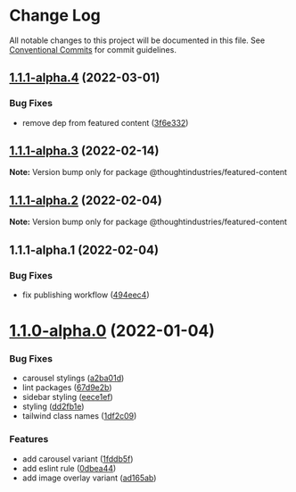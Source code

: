 # Change Log

All notable changes to this project will be documented in this file.
See [Conventional Commits](https://conventionalcommits.org) for commit guidelines.

## [1.1.1-alpha.4](https://github.com/thoughtindustries/helium/compare/@thoughtindustries/featured-content@1.1.1-alpha.3...@thoughtindustries/featured-content@1.1.1-alpha.4) (2022-03-01)


### Bug Fixes

* remove dep from featured content ([3f6e332](https://github.com/thoughtindustries/helium/commit/3f6e33283fc9fc19bfa5d6c69dab93afa58e74ed))





## [1.1.1-alpha.3](https://github.com/thoughtindustries/helium/compare/@thoughtindustries/featured-content@1.1.1-alpha.2...@thoughtindustries/featured-content@1.1.1-alpha.3) (2022-02-14)

**Note:** Version bump only for package @thoughtindustries/featured-content





## [1.1.1-alpha.2](https://github.com/thoughtindustries/helium/compare/@thoughtindustries/featured-content@1.1.1-alpha.0...@thoughtindustries/featured-content@1.1.1-alpha.2) (2022-02-04)

**Note:** Version bump only for package @thoughtindustries/featured-content





## 1.1.1-alpha.1 (2022-02-04)


### Bug Fixes

* fix publishing workflow ([494eec4](https://github.com/thoughtindustries/helium/commit/494eec409faa1fed55618af1f6dd76ef6e3f9b8a))





# [1.1.0-alpha.0](https://github.com/thoughtindustries/helium/compare/@thoughtindustries/featured-content@1.0.1-alpha.1...@thoughtindustries/featured-content@1.1.0-alpha.0) (2022-01-04)


### Bug Fixes

* carousel stylings ([a2ba01d](https://github.com/thoughtindustries/helium/commit/a2ba01d0fd6a60a6741551e9957c08efd4ad0baf))
* lint packages ([67d9e2b](https://github.com/thoughtindustries/helium/commit/67d9e2b831800c00a0d9c99bfd7f498321242536))
* sidebar styling ([eece1ef](https://github.com/thoughtindustries/helium/commit/eece1ef4e25670205d8c6477a3ebc1ce7a86e94d))
* styling ([dd2fb1e](https://github.com/thoughtindustries/helium/commit/dd2fb1ec8c056c7c49a0e5d3823165e2cad26b23))
* tailwind class names ([1df2c09](https://github.com/thoughtindustries/helium/commit/1df2c0953107d5df77d6a532fddcef6ae5e1fabf))


### Features

* add carousel variant ([1fddb5f](https://github.com/thoughtindustries/helium/commit/1fddb5fd5d1ff71c990b469909b2909f60f4b522))
* add eslint rule ([0dbea44](https://github.com/thoughtindustries/helium/commit/0dbea4426994249914af72338d0ca27b75ee4998))
* add image overlay variant ([ad165ab](https://github.com/thoughtindustries/helium/commit/ad165ab62abdf9a31eb9a3143c56fa1872542d52))
